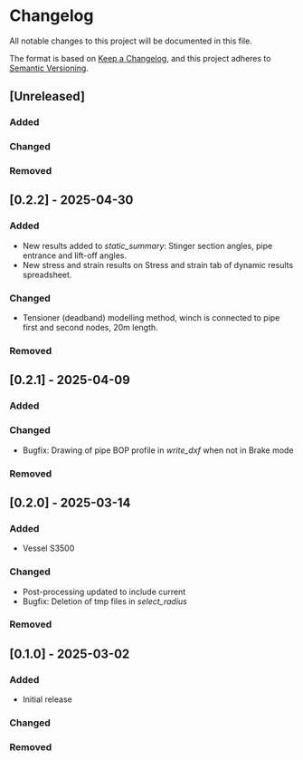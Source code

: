 # Changelog

All notable changes to this project will be documented in this file.

The format is based on [Keep a Changelog](https://keepachangelog.com/en/1.1.0/),
and this project adheres to [Semantic Versioning](https://semver.org/spec/v2.0.0.html).


## [Unreleased]

### Added


### Changed


### Removed


## [0.2.2] - 2025-04-30

### Added
- New results added to *static_summary*: Stinger section angles, pipe entrance and lift-off angles.
- New stress and strain results on Stress and strain tab of dynamic results spreadsheet.

### Changed
- Tensioner (deadband) modelling method, winch is connected to pipe first and second nodes, 20m length.

### Removed


## [0.2.1] - 2025-04-09

### Added

### Changed
- Bugfix: Drawing of pipe BOP profile in *write_dxf* when not in Brake mode

### Removed


## [0.2.0] - 2025-03-14

### Added

- Vessel S3500

### Changed

- Post-processing updated to include current
- Bugfix: Deletion of tmp files in *select_radius*

### Removed


## [0.1.0] - 2025-03-02

### Added

- Initial release

### Changed

### Removed
